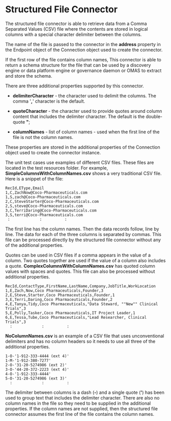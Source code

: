<!-- SPDX-License-Identifier: CC-BY-4.0 -->
<!-- Copyright Contributors to the ODPi Egeria project. -->

# Structured File Connector

The structured file connector is able to retrieve data from a
Comma Separated Values (CSV) file where the contents are stored in logical columns
with a special character delimiter between the columns.

The name of the file is passed to the connector in the **address**
property in the Endpoint object of the Connection object used to create the connector.

If the first row of the file contains column names,
This connector is able to return a schema structure for the file
that can be used by a discovery engine or data platform engine or
governance daemon or OMAS to extract and store the schema.

There are three additional properties supported by this connector.

* **delimiterCharacter** - the character used to delimit the columns.
  The comma '**,**' character is the default.
  
* **quoteCharacter** - the character used to provide quotes around
  column content that includes the delimiter character.  The default is the double-quote **"**;
  
* **columnNames** - list of column names - used when the first line of the
  file is not the column names.

These properties are stored in the additional properties of the Connection object used to create the connector instance.

The unit test cases use examples of different CSV files.  These files are located in the
test resources folder.  For example, **SimpleColumnsWithColumnNames.csv** shows a very traditional
CSV file.  Here is a snippet of the file:

```text
RecId,EType,Email
1,C,ZachNow@Coco-Pharmaceuticals.com
1,S,zach@Coco-Pharmaceuticals.com
2,C,SteveStarter@Coco-Pharmaceuticals.com
2,S,steve@Coco-Pharmaceuticals.com
3,C,TerriDaring@Coco-Pharmaceuticals.com
3,S,terri@Coco-Pharmaceuticals.com
 :             :          :
```

The first line has the column names.  Then the data records follow, line by line.
The data for each of the three columns is
separated by commas.   This file can be processed directly by the structured file connector without
any of the additional properties.

Quotes can be used in CSV files if a comma appears in the value of a column.  Two quotes together are
used if the value of a column also includes a quote.  **ComplexColumnsWithColumnNames.csv**
has quoted column values with spaces and quotes.  This file can also be processed without additional properties.

```text
RecId,ContactType,FirstName,LastName,Company,JobTitle,WorkLocation
1,E,Zach,Now,Coco Pharmaceuticals,Founder,3
2,E,Steve,Starter,Coco Pharmaceuticals,Founder,1
3,E,Terri,Daring,Coco Pharmaceuticals,Founder,2
4,E,Tanya,Tidy,Coco Pharmaceuticals,"Data Steward, ""New"" Clinical Trials",3
5,E,Polly,Tasker,Coco Pharmaceuticals,IT Project Leader,1
6,E,Tessa,Tube,Coco Pharmaceuticals,"Lead Researcher, Clinical Trials",3
  :             :          :
```
**NoColumnNames.csv** is an example of a CSV file that uses unconventional delimiters and has no column
headers so it needs to use all three of the additional properties.

```text
1-O-'1-912-333-4444 (ext 4)'
1-M-'1-912-380-7277'
2-O-'31-20-5274986 (ext 2)'
3-O-'44-20-372-2223 (ext 4)'
4-O-'1-912-333-4444'
5-O-'31-20-5274986 (ext 3)'
  :             :          :
```
The delimiter between columns is a dash (**-**) and a single quote (**'**) has been used to group text that includes the
delimiter character.  There are also no column names in the file so they need to be supplied in the additional
properties.  If the column names are not supplied, then the structured file connector assumes the first
line of the file contains the column names.